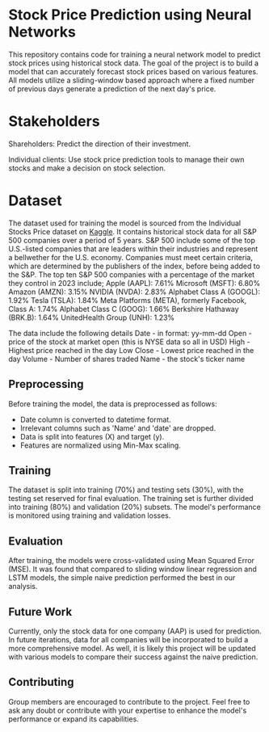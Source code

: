 # Stock Price Prediction using Neural Networks

This repository contains code for training a neural network model to predict stock prices using historical stock data. The goal of the project is to build a model that can accurately forecast stock prices based on various features. All models utilize a sliding-window based approach where a fixed number of previous days generate a prediction of the next day's price.

# Stakeholders
Shareholders: Predict the direction of their investment.  

Individual clients: Use stock price prediction tools to manage their own stocks and make a decision on stock selection.

# Dataset
The dataset used for training the model is sourced from the Individual Stocks Price dataset on [Kaggle](https://www.kaggle.com/datasets/camnugent/sandp500?resource=download). It contains historical stock data for all S&P 500 companies over a period of 5 years. S&P 500 include some of the top U.S.-listed companies that are leaders within their industries and represent a bellwether for the U.S. economy. Companies must meet certain criteria, which are determined by the publishers of the index, before being added to the S&P.  The top ten S&P 500 companies with a percentage of the market they control in 2023 include;
Apple (AAPL): 7.61%
Microsoft (MSFT): 6.80%
Amazon (AMZN): 3.15%
NVIDIA (NVDA): 2.83%
Alphabet Class A (GOOGL): 1.92%
Tesla (TSLA): 1.84%
Meta Platforms (META), formerly Facebook, Class A: 1.74%
Alphabet Class C (GOOG): 1.66%
Berkshire Hathaway (BRK.B): 1.64%
UnitedHealth Group (UNH): 1.23%

The data include the following details
Date - in format: yy-mm-dd 
Open - price of the stock at market open (this is NYSE data so all in USD)
High - Highest price reached in the day
Low Close - Lowest price reached in the day
Volume - Number of shares traded
Name - the stock's ticker name


## Preprocessing

Before training the model, the data is preprocessed as follows:

- Date column is converted to datetime format.
- Irrelevant columns such as 'Name' and 'date' are dropped.
- Data is split into features (X) and target (y).
- Features are normalized using Min-Max scaling.


## Training

The dataset is split into training (70%) and testing sets (30%), with the testing set reserved for final evaluation. The training set is further divided into training (80%) and validation (20%) subsets. The model's performance is monitored using training and validation losses.


## Evaluation

After training, the models were cross-validated using Mean Squared Error (MSE). It was found that compared to sliding window linear regression and LSTM models, the simple naive prediction performed the best in our analysis.

## Future Work

Currently, only the stock data for one company (AAP) is used for prediction. In future iterations, data for all companies will be incorporated to build a more comprehensive model. As well, it is likely this project will be updated with various models to compare their success against the naive prediction.

## Contributing

Group members are encouraged to contribute to the project. Feel free to ask any doubt or contribute with your expertise to enhance the model's performance or expand its capabilities.
